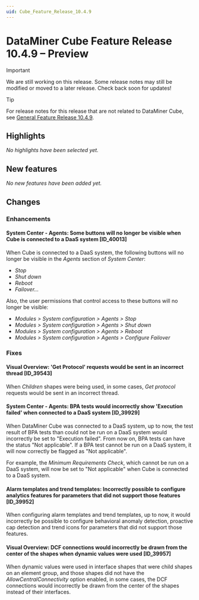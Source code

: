 ```yaml
---
uid: Cube_Feature_Release_10.4.9
---
```


# DataMiner Cube Feature Release 10.4.9 – Preview

> [!IMPORTANT]
> We are still working on this release. Some release notes may still be modified or moved to a later release. Check back soon for updates!

> [!TIP]
> For release notes for this release that are not related to DataMiner Cube, see [General Feature Release 10.4.9](xref:General_Feature_Release_10.4.9).

## Highlights

*No highlights have been selected yet.*

## New features

*No new features have been added yet.*

## Changes

### Enhancements

#### System Center - Agents: Some buttons will no longer be visible when Cube is connected to a DaaS system [ID_40013]

<!-- MR 10.3.0 [CU18] / 10.4.0 [CU6] - FR 10.4.9 -->

When Cube is connected to a DaaS system, the following buttons will no longer be visible in the *Agents* section of *System Center*:

- *Stop*
- *Shut down*
- *Reboot*
- *Failover...*

Also, the user permissions that control access to these buttons will no longer be visible:

- *Modules > System configuration > Agents > Stop*
- *Modules > System configuration > Agents > Shut down*
- *Modules > System configuration > Agents > Reboot*
- *Modules > System configuration > Agents > Configure Failover*

### Fixes

#### Visual Overview: 'Get Protocol' requests would be sent in an incorrect thread [ID_39543]

<!-- MR 10.3.0 [CU18] / 10.4.0 [CU6] - FR 10.4.9 -->

When *Children* shapes were being used, in some cases, *Get protocol* requests would be sent in an incorrect thread.

#### System Center - Agents: BPA tests would incorrectly show 'Execution failed' when connected to a DaaS system [ID_39929]

<!-- MR 10.3.0 [CU18] / 10.4.0 [CU6] - FR 10.4.9 -->

When DataMiner Cube was connected to a DaaS system, up to now, the test result of BPA tests than could not be run on a DaaS system would incorrectly be set to "Execution failed". From now on, BPA tests can have the status "Not applicable". If a BPA test cannot be run on a DaaS system, it will now correctly be flagged as "Not applicable".

For example, the *Minimum Requirements Check*, which cannot be run on a DaaS system, will now be set to "Not applicable" when Cube is connected to a DaaS system.

#### Alarm templates and trend templates: Incorrectly possible to configure analytics features for parameters that did not support those features [ID_39952]

<!-- MR 10.3.0 [CU18]/10.4.0 [CU6] - FR 10.4.9 -->

When configuring alarm templates and trend templates, up to now, it would incorrectly be possible to configure behavioral anomaly detection, proactive cap detection and trend icons for parameters that did not support those features.

#### Visual Overview: DCF connections would incorrectly be drawn from the center of the shapes when dynamic values were used [ID_39957]

<!-- MR 10.3.0 [CU18]/10.4.0 [CU6] - FR 10.4.9 -->

When dynamic values were used in interface shapes that were child shapes on an element group, and those shapes did not have the *AllowCentralConnectivity* option enabled, in some cases, the DCF connections would incorrectly be drawn from the center of the shapes instead of their interfaces.
